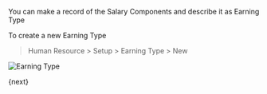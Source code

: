 You can make a record of the Salary Components and describe it as Earning Type

To create a new Earning Type

> Human Resource > Setup > Earning Type > New

<img class="screenshot" alt="Earning Type" src="{{url_prefix}}/assets/img/human-resources/earning-type.png">


{next}

